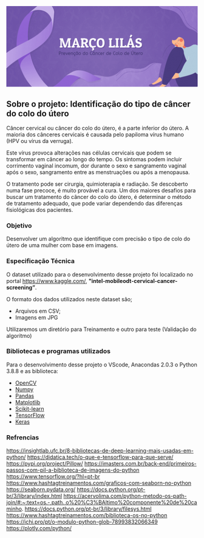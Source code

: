 <p align="center">
  <a>
    <img src="imagem/2.png" alt="Logo">
  </a>

## Sobre o projeto: **Identificação do tipo de câncer do colo do útero**

Câncer cervical ou câncer do colo do útero, é a parte inferior do útero. A maioria dos cânceres cervicais é causada pelo papiloma vírus humano (HPV ou vírus da verruga).

Este vírus provoca alterações nas células cervicais que podem se transformar em câncer ao longo do tempo. Os sintomas podem incluir corrimento vaginal incomum, dor durante o sexo e sangramento vaginal após o sexo, sangramento entre as menstruações ou após a menopausa.

O tratamento pode ser cirurgia, quimioterapia e radiação. Se descoberto numa fase precoce, é muito provável a cura. Um dos maiores desafios para buscar um  tratamento do câncer do colo do útero, é determinar o método de tratamento adequado, que pode variar dependendo das diferenças fisiológicas dos pacientes.

### Objetivo

Desenvolver um algoritmo que identifique com precisão o tipo de colo do útero de uma mulher com base em imagens.

### Especificação Técnica

O dataset utilizado para o desenvolvimento desse projeto foi localizado no portal https://www.kaggle.com/,  **"intel-mobileodt-cervical-cancer-screening”**.

O formato dos dados utilizados neste dataset são;
- Arquivos em CSV;
- Imagens em JPG

Utilizaremos um diretório para Treinamento e outro para teste (Validação do algoritmo)


### Bibliotecas e programas utilizados

Para o desenvolvimento desse projeto o VScode, Anacondas 2.0.3 o Python 3.8.8 e as biblioteca:

-   [OpenCV](https://docs.opencv.org/3.4.0/index.html)
-   [Numpy](https://numpy.org/)
-   [Pandas](https://pandas.pydata.org/)
-   [Matplotlib](https://matplotlib.org/)
-   [Scikit-learn](https://scikit-learn.org/stable/)
-   [TensorFlow](https://www.tensorflow.org/resources/libraries-extensions?hl=pt-br)
-   [Keras](https://keras.io/)

### Refrencias
https://insightlab.ufc.br/8-bibliotecas-de-deep-learning-mais-usadas-em-python/
https://didatica.tech/o-que-e-tensorflow-para-que-serve/
https://pypi.org/project/Pillow/
https://imasters.com.br/back-end/primeiros-passos-com-pil-a-biblioteca-de-imagens-do-python
https://www.tensorflow.org/?hl=pt-br
https://www.hashtagtreinamentos.com/graficos-com-seaborn-no-python
https://seaborn.pydata.org/
https://docs.python.org/pt-br/3/library/index.html
https://acervolima.com/python-metodo-os-path-join/#:~:text=os.-,path.,o%20%C3%BAltimo%20componente%20de%20caminho.
https://docs.python.org/pt-br/3/library/filesys.html
https://www.hashtagtreinamentos.com/biblioteca-os-no-python
https://ichi.pro/pt/o-modulo-python-glob-78993832066349
https://plotly.com/python/
